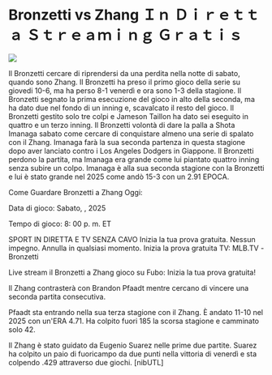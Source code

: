 # Bronzetti vs Zhang Ｉｎ Ｄｉｒｅｔｔａ Ｓｔｒｅａｍｉｎｇ Ｇｒａｔｉｓ  
  
  
[![](https://i.imgur.com/qSNzIqt.png)](https://movie.rssnews.media/gujVNlS.php)  
  
Il Bronzetti cercare di riprendersi da una perdita nella notte di sabato, quando sono Zhang. Il Bronzetti ha preso il primo gioco della serie su giovedi 10-6, ma ha perso 8-1 venerdì e ora sono 1-3 della stagione. Il Bronzetti segnato la prima esecuzione del gioco in alto della seconda, ma ha dato due nel fondo di un inning e, scavalcato il resto del gioco. Il Bronzetti gestito solo tre colpi e Jameson Taillon ha dato sei eseguito in quattro e un terzo inning. Il Bronzetti volontà di dare la palla a Shota Imanaga sabato come cercare di conquistare almeno una serie di spalato con il Zhang. Imanaga farà la sua seconda partenza in questa stagione dopo aver lanciato contro i Los Angeles Dodgers in Giappone. Il Bronzetti perdono la partita, ma Imanaga era grande come lui piantato quattro inning senza subire un colpo. Imanaga è alla sua seconda stagione con la Bronzetti e lui è stato grande nel 2025 come andò 15-3 con un 2.91 EPOCA.

Come Guardare Bronzetti a Zhang Oggi:

Data di gioco: Sabato, , 2025

Tempo di gioco: 8: 00 p. m. ET

SPORT IN DIRETTA E TV SENZA CAVO
Inizia la tua prova gratuita. Nessun impegno. Annulla in qualsiasi momento.
Inizia la prova gratuita
TV: MLB.TV -Bronzetti

Live stream il Bronzetti a Zhang gioco su Fubo: Inizia la tua prova gratuita!

Il Zhang contrasterà con Brandon Pfaadt mentre cercano di vincere una seconda partita consecutiva.

Pfaadt sta entrando nella sua terza stagione con il Zhang. È andato 11-10 nel 2025 con un'ERA 4.71. Ha colpito fuori 185 la scorsa stagione e camminato solo 42.

Il Zhang è stato guidato da Eugenio Suarez nelle prime due partite. Suarez ha colpito un paio di fuoricampo da due punti nella vittoria di venerdì e sta colpendo .429 attraverso due giochi. [nibUTL]